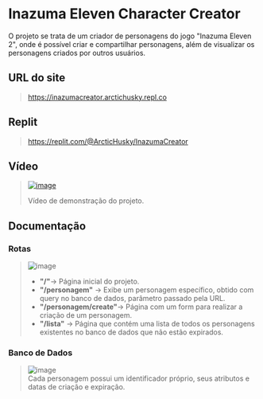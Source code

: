 # Inazuma Eleven Character Creator

O projeto se trata de um criador de personagens do jogo "Inazuma Eleven 2", onde é possível criar e compartilhar personagens, além de visualizar os personagens criados por outros usuários.

## URL do site

> https://inazumacreator.arctichusky.repl.co

## Replit

> https://replit.com/@ArcticHusky/InazumaCreator

## Vídeo

> [![image](https://user-images.githubusercontent.com/1398269/172256067-584ef818-bb68-4976-a868-fa601600950b.png)](https://www.youtube.com/watch?v=531BO1Y4ZCw)
>
> Vídeo de demonstração do projeto.

## Documentação

### Rotas
> ![image](https://user-images.githubusercontent.com/1398269/172243444-65ac3ec5-a603-4a53-a3e4-f6d03b83da3d.png)<br>
> - **"/"**-> Página inicial do projeto.<br>
> - **"/personagem"** -> Exibe um personagem específico, obtido com query no banco de dados, parâmetro passado pela URL.<br>
> - **"/personagem/create"**-> Página com um form para realizar a criação de um personagem.<br>
> - **"/lista"** -> Página que contém uma lista de todos os personagens existentes no banco de dados que não estão expirados.<br>


### Banco de Dados
> ![image](https://user-images.githubusercontent.com/1398269/172242043-0c64a083-3535-4ab4-8b58-9186eecb7c28.png)<br>
> Cada personagem possui um identificador próprio, seus atributos e datas de criação e expiração.
